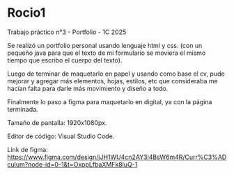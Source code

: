 # Rocio1

Trabajo práctico n°3 - Portfolio - 1C 2025

Se realizó un portfolio personal usando lenguaje html y css.
(con un pequeño java para que el texto de mi formulario se moviera el mismo tiempo que escribo el cuerpo del texto).

Luego de terminar de maquetarlo en papel y usando como base el cv, pude mejorar y agregar más elementos, hojas, estilos, etc que consideraba me hacían falta para darle más movimiento y diseño a todo.

Finalmente lo paso a figma para maquetarlo en digital, ya con la página terminada.

Tamaño de pantalla: 1920x1080px.

Editor de código: Visual Studio Code.

Link de figma: https://www.figma.com/design/jJH1WU4cn2AY3i4BsW6m4R/Curr%C3%ADculum?node-id=0-1&t=OxppLfbaXMFk8luQ-1
